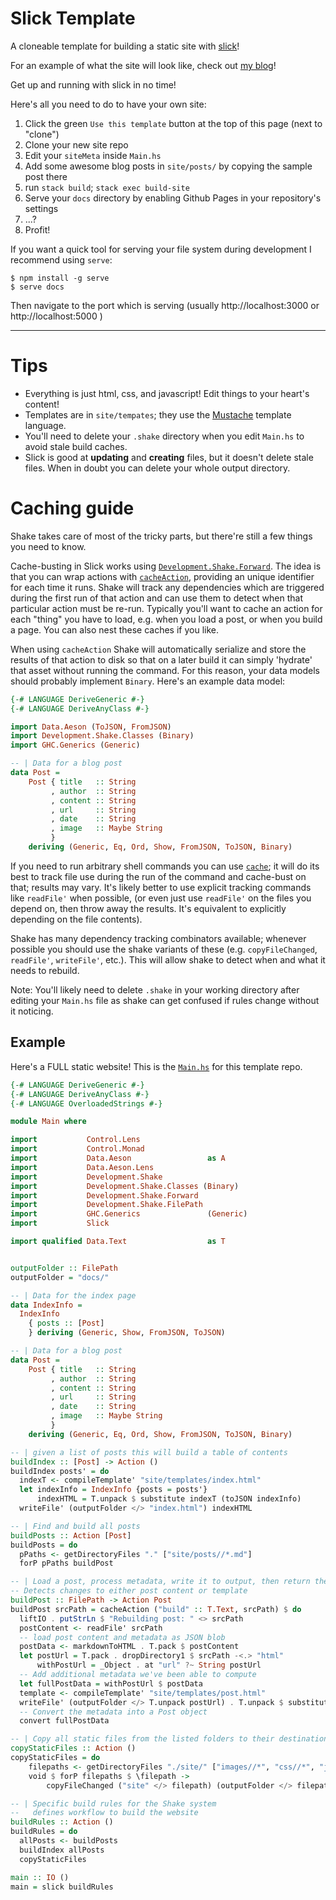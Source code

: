 # Slick Template

A cloneable template for building a static site with [slick](https://github.com/ChrisPenner/slick)!

For an example of what the site will look like, check out [my blog](https://chrispenner.ca)!

Get up and running with slick in no time! 

Here's all you need to do to have your own site:

1. Click the green `Use this template` button at the top of this page (next to "clone")
2. Clone your new site repo
3. Edit your `siteMeta` inside `Main.hs`
4. Add some awesome blog posts in `site/posts/` by copying the sample post there
4. run `stack build`; `stack exec build-site`
5. Serve your `docs` directory by enabling Github Pages in your repository's settings
6. ...?
7. Profit!

If you want a quick tool for serving your file system during development I recommend using `serve`:

```shell
$ npm install -g serve
$ serve docs
```

Then navigate to the port which is serving (usually http://localhost:3000 or http://localhost:5000 )


---

# Tips

* Everything is just html, css, and javascript! Edit things to your heart's content!
* Templates are in `site/tempates`; they use the [Mustache](https://mustache.github.io/) template language.
* You'll need to delete your `.shake` directory when you edit `Main.hs` to avoid stale build caches.
* Slick is good at **updating** and **creating** files, but it doesn't delete stale files. When in doubt you can delete your whole output directory.

# Caching guide

Shake takes care of most of the tricky parts, but there're still a few things you need to know.

Cache-busting in Slick works using [`Development.Shake.Forward`](https://hackage.haskell.org/package/shake/docs/Development-Shake-Forward.html). The idea is that you can wrap actions with [`cacheAction`](https://hackage.haskell.org/package/shake-0.18.3/docs/Development-Shake-Forward.html#v:cacheAction), providing an unique identifier for each time it runs. Shake will track any dependencies which are triggered during the first run of that action and can use them to detect when that particular action must be re-run. Typically you'll want to cache an action for each "thing" you have to load, e.g. when you load a post, or when you build a page. You can also nest these caches if you like.

When using `cacheAction` Shake will automatically serialize and store the results of that action to disk so that on a later build it can simply 'hydrate' that asset without running the command. For this reason, your data models should probably implement `Binary`. Here's an example data model:

```haskell
{-# LANGUAGE DeriveGeneric #-}
{-# LANGUAGE DeriveAnyClass #-}

import Data.Aeson (ToJSON, FromJSON)
import Development.Shake.Classes (Binary)
import GHC.Generics (Generic)

-- | Data for a blog post
data Post =
    Post { title   :: String
         , author  :: String
         , content :: String
         , url     :: String
         , date    :: String
         , image   :: Maybe String
         }
    deriving (Generic, Eq, Ord, Show, FromJSON, ToJSON, Binary)
```

If you need to run arbitrary shell commands you can use [`cache`](https://hackage.haskell.org/package/shake-0.18.3/docs/Development-Shake-Forward.html#v:cache); it will do its best to track file use during the run of the command and cache-bust on that; results may vary. It's likely better to use explicit tracking commands like `readFile'` when possible, (or even just use `readFile'` on the files you depend on, then throw away the results. It's equivalent to explicitly depending on the file contents).

Shake has many dependency tracking combinators available; whenever possible you should use the shake variants of these (e.g. `copyFileChanged`, `readFile'`, `writeFile'`, etc.). This will allow shake to detect when and what it needs to rebuild.

Note: You'll likely need to delete `.shake` in your working directory after editing your `Main.hs` file as shake can get confused if rules change without it noticing.

## Example

Here's a FULL static website! This is the [`Main.hs`](app/Main.hs) for this template repo.

```haskell
{-# LANGUAGE DeriveGeneric #-}
{-# LANGUAGE DeriveAnyClass #-}
{-# LANGUAGE OverloadedStrings #-}

module Main where

import           Control.Lens
import           Control.Monad
import           Data.Aeson                 as A
import           Data.Aeson.Lens
import           Development.Shake
import           Development.Shake.Classes (Binary)
import           Development.Shake.Forward
import           Development.Shake.FilePath
import           GHC.Generics               (Generic)
import           Slick

import qualified Data.Text                  as T


outputFolder :: FilePath
outputFolder = "docs/"

-- | Data for the index page
data IndexInfo =
  IndexInfo
    { posts :: [Post]
    } deriving (Generic, Show, FromJSON, ToJSON)

-- | Data for a blog post
data Post =
    Post { title   :: String
         , author  :: String
         , content :: String
         , url     :: String
         , date    :: String
         , image   :: Maybe String
         }
    deriving (Generic, Eq, Ord, Show, FromJSON, ToJSON, Binary)

-- | given a list of posts this will build a table of contents
buildIndex :: [Post] -> Action ()
buildIndex posts' = do
  indexT <- compileTemplate' "site/templates/index.html"
  let indexInfo = IndexInfo {posts = posts'}
      indexHTML = T.unpack $ substitute indexT (toJSON indexInfo)
  writeFile' (outputFolder </> "index.html") indexHTML

-- | Find and build all posts
buildPosts :: Action [Post]
buildPosts = do
  pPaths <- getDirectoryFiles "." ["site/posts//*.md"]
  forP pPaths buildPost

-- | Load a post, process metadata, write it to output, then return the post object
-- Detects changes to either post content or template
buildPost :: FilePath -> Action Post
buildPost srcPath = cacheAction ("build" :: T.Text, srcPath) $ do
  liftIO . putStrLn $ "Rebuilding post: " <> srcPath
  postContent <- readFile' srcPath
  -- load post content and metadata as JSON blob
  postData <- markdownToHTML . T.pack $ postContent
  let postUrl = T.pack . dropDirectory1 $ srcPath -<.> "html"
      withPostUrl = _Object . at "url" ?~ String postUrl
  -- Add additional metadata we've been able to compute
  let fullPostData = withPostUrl $ postData
  template <- compileTemplate' "site/templates/post.html"
  writeFile' (outputFolder </> T.unpack postUrl) . T.unpack $ substitute template fullPostData
  -- Convert the metadata into a Post object
  convert fullPostData

-- | Copy all static files from the listed folders to their destination
copyStaticFiles :: Action ()
copyStaticFiles = do
    filepaths <- getDirectoryFiles "./site/" ["images//*", "css//*", "js//*"]
    void $ forP filepaths $ \filepath ->
        copyFileChanged ("site" </> filepath) (outputFolder </> filepath)

-- | Specific build rules for the Shake system
--   defines workflow to build the website
buildRules :: Action ()
buildRules = do
  allPosts <- buildPosts
  buildIndex allPosts
  copyStaticFiles

main :: IO ()
main = slick buildRules
```
